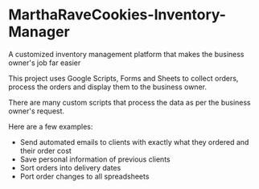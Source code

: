 # MarthaRaveCookies-Inventory-Manager
A customized inventory management platform that makes the business owner's job far easier

This project uses Google Scripts, Forms and Sheets to collect orders, process the orders and display them to the business owner.

There are many custom scripts that process the data as per the business owner's request.

Here are a few examples:

- Send automated emails to clients with exactly what they ordered and their order cost
- Save personal information of previous clients
- Sort orders into delivery dates
- Port order changes to all spreadsheets
